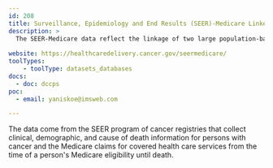 ```yaml
---
id: 208
title: Surveillance, Epidemiology and End Results (SEER)-Medicare Linked Database
description: >
  The SEER-Medicare data reflect the linkage of two large population-based sources of detailed information about Medicare beneficiaries with cancer.
  
website: https://healthcaredelivery.cancer.gov/seermedicare/
toolTypes:
    - toolType: datasets_databases
docs:
  - doc: dccps
poc:
  - email: yaniskoe@imsweb.com

---
```

The data come from the SEER program of cancer registries that collect clinical, demographic, and cause of death information for persons with cancer and the Medicare claims for covered health care services from the time of a person's Medicare eligibility until death.